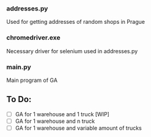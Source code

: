 ### addresses.py

Used for getting addresses of random shops in Prague

### chromedriver.exe

Necessary driver for selenium used in addresses.py

### main.py

Main program of GA

## To Do:

- [ ] GA for 1 warehouse and 1 truck [WIP]
- [ ] GA for 1 warehouse and n truck
- [ ] GA for 1 warehouse and variable amount of trucks